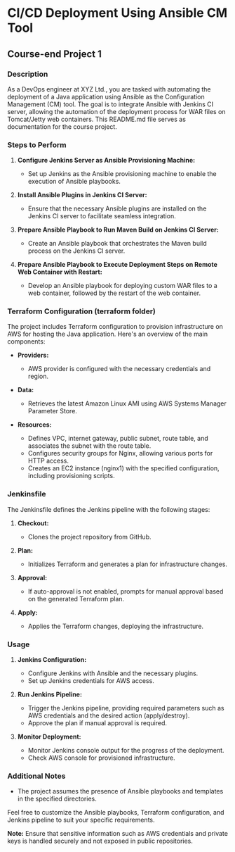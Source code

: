 # CI/CD Deployment Using Ansible CM Tool

## Course-end Project 1

### Description

As a DevOps engineer at XYZ Ltd., you are tasked with automating the deployment of a Java application using Ansible as the Configuration Management (CM) tool. The goal is to integrate Ansible with Jenkins CI server, allowing the automation of the deployment process for WAR files on Tomcat/Jetty web containers. This README.md file serves as documentation for the course project.

### Steps to Perform

1. **Configure Jenkins Server as Ansible Provisioning Machine:**
   - Set up Jenkins as the Ansible provisioning machine to enable the execution of Ansible playbooks.

2. **Install Ansible Plugins in Jenkins CI Server:**
   - Ensure that the necessary Ansible plugins are installed on the Jenkins CI server to facilitate seamless integration.

3. **Prepare Ansible Playbook to Run Maven Build on Jenkins CI Server:**
   - Create an Ansible playbook that orchestrates the Maven build process on the Jenkins CI server.

4. **Prepare Ansible Playbook to Execute Deployment Steps on Remote Web Container with Restart:**
   - Develop an Ansible playbook for deploying custom WAR files to a web container, followed by the restart of the web container.

### Terraform Configuration (terraform folder)

The project includes Terraform configuration to provision infrastructure on AWS for hosting the Java application. Here's an overview of the main components:

- **Providers:**
  - AWS provider is configured with the necessary credentials and region.

- **Data:**
  - Retrieves the latest Amazon Linux AMI using AWS Systems Manager Parameter Store.

- **Resources:**
  - Defines VPC, internet gateway, public subnet, route table, and associates the subnet with the route table.
  - Configures security groups for Nginx, allowing various ports for HTTP access.
  - Creates an EC2 instance (nginx1) with the specified configuration, including provisioning scripts.

### Jenkinsfile

The Jenkinsfile defines the Jenkins pipeline with the following stages:

1. **Checkout:**
   - Clones the project repository from GitHub.

2. **Plan:**
   - Initializes Terraform and generates a plan for infrastructure changes.

3. **Approval:**
   - If auto-approval is not enabled, prompts for manual approval based on the generated Terraform plan.

4. **Apply:**
   - Applies the Terraform changes, deploying the infrastructure.

### Usage

1. **Jenkins Configuration:**
   - Configure Jenkins with Ansible and the necessary plugins.
   - Set up Jenkins credentials for AWS access.

2. **Run Jenkins Pipeline:**
   - Trigger the Jenkins pipeline, providing required parameters such as AWS credentials and the desired action (apply/destroy).
   - Approve the plan if manual approval is required.

3. **Monitor Deployment:**
   - Monitor Jenkins console output for the progress of the deployment.
   - Check AWS console for provisioned infrastructure.

### Additional Notes

- The project assumes the presence of Ansible playbooks and templates in the specified directories.

Feel free to customize the Ansible playbooks, Terraform configuration, and Jenkins pipeline to suit your specific requirements.

**Note:** Ensure that sensitive information such as AWS credentials and private keys is handled securely and not exposed in public repositories.
